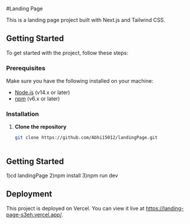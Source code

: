 #Landing Page

This is a landing page project built with Next.js and Tailwind CSS.

## Getting Started

To get started with the project, follow these steps:

### Prerequisites

Make sure you have the following installed on your machine:

- [Node.js](https://nodejs.org/en/) (v14.x or later)
- [npm](https://www.npmjs.com/) (v6.x or later)

### Installation

1. **Clone the repository**

   ```bash
   git clone https://github.com/Abhi15012/landingPage.git



## Getting Started

1)cd landingPage
2)npm install
3)npm run dev

## Deployment
This project is deployed on Vercel. You can view it live at    https://landing-page-s3eh.vercel.app/.













 
 
